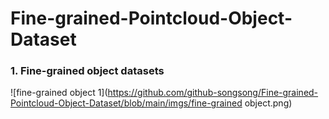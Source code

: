 # Fine-grained-Pointcloud-Object-Dataset

### 1. Fine-grained object datasets
![fine-grained object 1](https://github.com/github-songsong/Fine-grained-Pointcloud-Object-Dataset/blob/main/imgs/fine-grained object.png)

